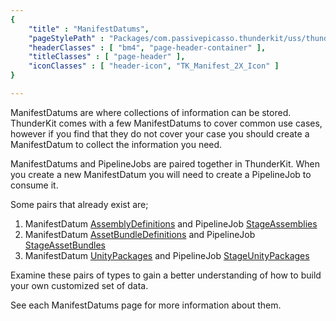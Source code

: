 ```yaml
---
{ 
	"title" : "ManifestDatums",
	"pageStylePath" : "Packages/com.passivepicasso.thunderkit/uss/thunderkit_style.uss",
	"headerClasses" : [ "bm4", "page-header-container" ],
	"titleClasses" : [ "page-header" ],
	"iconClasses" : [ "header-icon", "TK_Manifest_2X_Icon" ]
}

---
```


ManifestDatums are where collections of information can be stored.
ThunderKit comes with a few ManifestDatums to cover common use cases, however if you find that they do not cover your case you should create a ManifestDatum to 
collect the information you need.

ManifestDatums and PipelineJobs are paired together in ThunderKit.  When you create a new ManifestDatum you will need to create a PipelineJob to consume it.

Some pairs that already exist are;

1. ManifestDatum [AssemblyDefinitions](assetlink://Packages/com.passivepicasso.thunderkit/Editor/Core/Manifests/Datum/AssemblyDefinitions.cs) and PipelineJob [StageAssemblies](assetlink://Packages/com.passivepicasso.thunderkit/Editor/Core/Pipelines/Jobs/StageAssemblies.cs)
2. ManifestDatum [AssetBundleDefinitions](assetlink://Packages/com.passivepicasso.thunderkit/Editor/Core/Manifests/Datum/AssetBundleDefinitions.cs) and PipelineJob [StageAssetBundles](assetlink://Packages/com.passivepicasso.thunderkit/Editor/Core/Pipelines/Jobs/StageAssetBundles.cs)
3. ManifestDatum [UnityPackages](assetlink://Packages/com.passivepicasso.thunderkit/Editor/Core/Manifests/Datum/UnityPackages.cs) and PipelineJob [StageUnityPackages](assetlink://Packages/com.passivepicasso.thunderkit/Editor/Core/Pipelines/Jobs/StageUnityPackages.cs)

Examine these pairs of types to gain a better understanding of how to build your own customized set of data.

See each ManifestDatums page for more information about them.